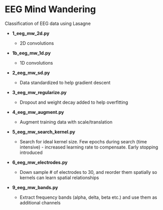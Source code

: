 # EEG Mind Wandering

Classification of EEG data using Lasagne

* **1_eeg_mw_2d.py**
  * 2D convolutions

* **1b_eeg_mw_1d.py**
  * 1D convolutions

* **2_eeg_mw_sd.py**
  * Data standardized to help gradient descent

* **3_eeg_mw_regularize.py**
  * Dropout and weight decay added to help overfitting

* **4_eeg_mw_augment.py**
  * Augment training data with scale/translation

* **5_eeg_mw_search_kernel.py**
  * Search for ideal kernel size. Few epochs during search (time intensive) - increased learning rate to compensate. Early stopping introduced

* **6_eeg_mw_electrodes.py**
  * Down sample # of electrodes to 30, and reorder them spatially so kernels can learn spatial relationships

* **9_eeg_mw_bands.py**
  * Extract frequency bands (alpha, delta, beta etc.) and use them as additional channels
